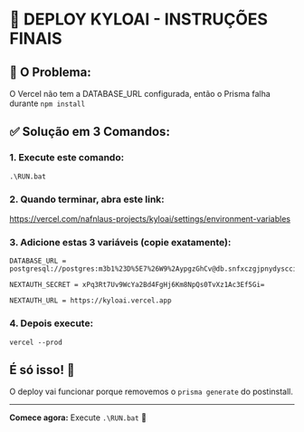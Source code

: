# 🚀 DEPLOY KYLOAI - INSTRUÇÕES FINAIS

## 🎯 O Problema:
O Vercel não tem a DATABASE_URL configurada, então o Prisma falha durante `npm install`

## ✅ Solução em 3 Comandos:

### 1. Execute este comando:
```
.\RUN.bat
```

### 2. Quando terminar, abra este link:
https://vercel.com/nafnlaus-projects/kyloai/settings/environment-variables

### 3. Adicione estas 3 variáveis (copie exatamente):
```
DATABASE_URL = postgresql://postgres:m3b1%23D%5E7%26W9%2AypgzGhCv@db.snfxczgjpnydysccigps.supabase.co:5432/postgres

NEXTAUTH_SECRET = xPq3Rt7Uv9WcYa2Bd4FgHj6Km8NpQs0TvXz1Ac3Ef5Gi=

NEXTAUTH_URL = https://kyloai.vercel.app
```

### 4. Depois execute:
```
vercel --prod
```

## É só isso! 🎉

O deploy vai funcionar porque removemos o `prisma generate` do postinstall.

---

**Comece agora:** Execute `.\RUN.bat` 🚀
